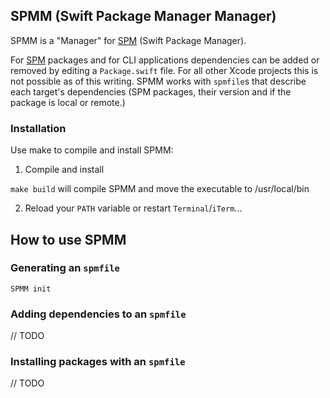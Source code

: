 ## SPMM (Swift Package Manager Manager)

SPMM is a "Manager" for [SPM](https://www.swift.org/documentation/package-manager/) (Swift Package Manager).

For [SPM](https://www.swift.org/documentation/package-manager/) packages and for CLI applications dependencies can be added or removed by editing a `Package.swift` file. For all other Xcode projects this is not possible as of this writing. SPMM works with `spmfile`s that describe each target's dependencies (SPM packages, their version and if the package is local or remote.)

### Installation

Use make to compile and install SPMM:

1) Compile and install

`make build` will compile SPMM and move the executable to /usr/local/bin

2) Reload your `PATH` variable or restart `Terminal`/`iTerm`...

## How to use SPMM

### Generating an `spmfile`

```
SPMM init
```

### Adding dependencies to an `spmfile`

// TODO

### Installing packages with an `spmfile`


// TODO

